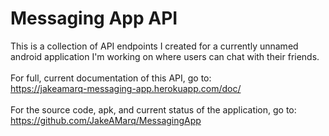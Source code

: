 # Messaging App API

This is a collection of API endpoints I created for a currently unnamed android application I'm working on where users can chat with their friends.<br>
<br>
For full, current documentation of this API, go to: <br>
https://jakeamarq-messaging-app.herokuapp.com/doc/ <br>
<br>
For the source code, apk, and current status of the application, go to: <br>
https://github.com/JakeAMarq/MessagingApp
